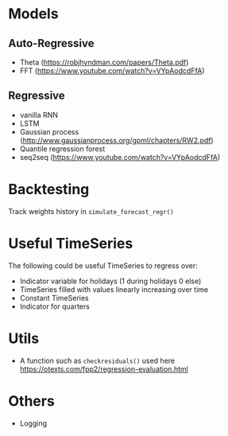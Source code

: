 # Models

## Auto-Regressive
- Theta (https://robjhyndman.com/papers/Theta.pdf)
- FFT (https://www.youtube.com/watch?v=VYpAodcdFfA)

## Regressive
- vanilla RNN
- LSTM
- Gaussian process (http://www.gaussianprocess.org/gpml/chapters/RW2.pdf)
- Quantile regression forest
- seq2seq (https://www.youtube.com/watch?v=VYpAodcdFfA)

# Backtesting
Track weights history in `simulate_forecast_regr()`


# Useful TimeSeries

The following could be useful TimeSeries to regress over:
- Indicator variable for holidays (1 during holidays 0 else)
- TimeSeries filled with values linearly increasing over time
- Constant TimeSeries
- Indicator for quarters

# Utils
- A function such as `checkresiduals()` used here https://otexts.com/fpp2/regression-evaluation.html

# Others
- Logging